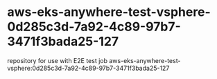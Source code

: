 # aws-eks-anywhere-test-vsphere-0d285c3d-7a92-4c89-97b7-3471f3bada25-127
repository for use with E2E test job aws-eks-anywhere-test-vsphere:0d285c3d-7a92-4c89-97b7-3471f3bada25-127
